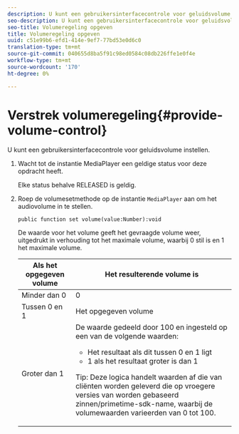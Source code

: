 ```yaml
---
description: U kunt een gebruikersinterfacecontrole voor geluidsvolume instellen.
seo-description: U kunt een gebruikersinterfacecontrole voor geluidsvolume instellen.
seo-title: Volumeregeling opgeven
title: Volumeregeling opgeven
uuid: c51e99b6-efd1-414e-9ef7-77bd53e0d6c0
translation-type: tm+mt
source-git-commit: 040655d8ba5f91c98ed0584c08db226ffe1e0f4e
workflow-type: tm+mt
source-wordcount: '170'
ht-degree: 0%

---
```



# Verstrek volumeregeling{#provide-volume-control}

U kunt een gebruikersinterfacecontrole voor geluidsvolume instellen.

1. Wacht tot de instantie MediaPlayer een geldige status voor deze opdracht heeft.

   Elke status behalve RELEASED is geldig.
1. Roep de volumesetmethode op de instantie `MediaPlayer` aan om het audiovolume in te stellen.

   ```
   public function set volume(value:Number):void
   ```

   De waarde voor het volume geeft het gevraagde volume weer, uitgedrukt in verhouding tot het maximale volume, waarbij 0 stil is en 1 het maximale volume.

   <table id="table_144A2B1260374FBE8D976194F602DDC7"> 
   <thead> 
   <tr> 
      <th colname="col1" class="entry"> Als het opgegeven volume </th> 
      <th colname="col2" class="entry"> Het resulterende volume is </th> 
   </tr> 
   </thead>
   <tbody> 
   <tr> 
      <td colname="col1"> Minder dan 0 </td> 
      <td colname="col2"> 0 </td> 
   </tr> 
   <tr> 
      <td colname="col1"> Tussen 0 en 1 </td> 
      <td colname="col2"> Het opgegeven volume </td> 
   </tr> 
   <tr> 
      <td colname="col1"> Groter dan 1 </td> 
      <td colname="col2"> De waarde gedeeld door 100 en ingesteld op een van de volgende waarden: 
      <ul id="ul_8C2282F0EDC44A408820F5768709214F"> 
      <li id="li_B00BC6F4812D4000891358F762C8E492">Het resultaat als dit tussen 0 en 1 ligt </li> 
      <li id="li_03B7F30662554F299320040CAC2DEB7A">1 als het resultaat groter is dan 1 </li> 
      </ul> <p>Tip:  Deze logica handelt waarden af die van cliënten worden geleverd die op vroegere versies van worden gebaseerd 
      <span class="codeph">zinnen/primetime-sdk-name</span>, waarbij de volumewaarden varieerden van 0 tot 100. </p> </td> 
   </tr> 
   </tbody> 
   </table>
